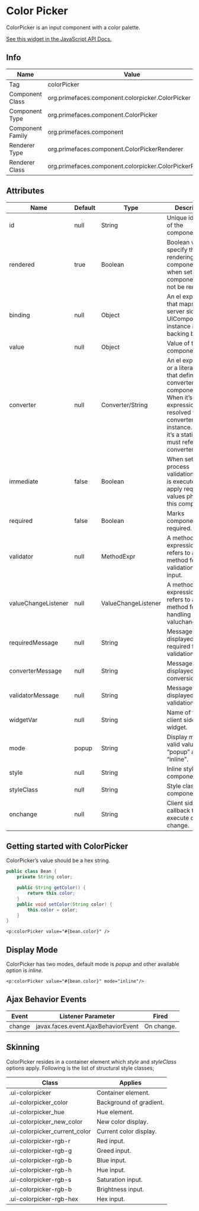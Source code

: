 # Color Picker

ColorPicker is an input component with a color palette.

[See this widget in the JavaScript API Docs.](../../jsdocs/classes/primefaces.widget.colorpicker.html)

## Info

| Name | Value |
| --- | --- |
| Tag | colorPicker
| Component Class | org.primefaces.component.colorpicker.ColorPicker
| Component Type | org.primefaces.component.ColorPicker
| Component Family | org.primefaces.component |
| Renderer Type | org.primefaces.component.ColorPickerRenderer
| Renderer Class | org.primefaces.component.colorpicker.ColorPickerRenderer

## Attributes

| Name | Default | Type | Description |
| --- | --- | --- | --- |
| id | null | String | Unique identifier of the component
| rendered | true | Boolean | Boolean value to specify the rendering of the component, when set to false component will not be rendered.
| binding | null | Object | An el expression that maps to a server side UIComponent instance in a backing bean
| value | null | Object | Value of the component.
| converter | null | Converter/String | An el expression or a literal text that defines a converter for the component. When it’s an EL expression, it’s resolved to a converter instance. In case it’s a static text, it must refer to a converter id
| immediate | false | Boolean | When set true, process validations logic is executed at apply request values phase for this component.
| required | false | Boolean | Marks component as required.
| validator | null | MethodExpr | A method expression that refers to a method for validation the input.
| valueChangeListener | null | ValueChangeListener | A method binding expression that refers to a method for handling a valuchangeevent.
| requiredMessage | null | String | Message to be displayed when required field validation fails.
| converterMessage | null | String | Message to be displayed when conversion fails.
| validatorMessage | null | String | Message to be displayed when validation fields.
| widgetVar | null | String | Name of the client side widget.
| mode | popup | String | Display mode, valid values are “popup” and “inline”.
| style | null | String | Inline style of the component.
| styleClass | null | String | Style class of the component.
| onchange | null | String | Client side callback to execute on value change.

## Getting started with ColorPicker
ColorPicker’s value should be a hex string.

```java
public class Bean {
    private String color;

    public String getColor() {
        return this.color;
    }
    public void setColor(String color) {
        this.color = color;
    }
}
```
```xhtml
<p:colorPicker value="#{bean.color}" />
```
## Display Mode
ColorPicker has two modes, default mode is _popup_ and other available option is _inline_.

```xhtml
<p:colorPicker value="#{bean.color}" mode="inline"/>
```

## Ajax Behavior Events

| Event | Listener Parameter | Fired |
| --- | --- | --- |
| change | javax.faces.event.AjaxBehaviorEvent | On change.


## Skinning
ColorPicker resides in a container element which _style_ and _styleClass_ options apply. Following is
the list of structural style classes;

| Class | Applies |
| --- | --- |
| .ui-colorpicker | Container element.
| .ui-colorpicker_color | Background of gradient.
| .ui-colorpicker_hue | Hue element.
| .ui-colorpicker_new_color | New color display.
| .ui-colorpicker_current_color | Current color display.
| .ui-colorpicker-rgb-r | Red input.
| .ui-colorpicker-rgb-g | Greed input.
| .ui-colorpicker-rgb-b | Blue input.
| .ui-colorpicker-rgb-h | Hue input.
| .ui-colorpicker-rgb-s | Saturation input.
| .ui-colorpicker-rgb-b | Brightness input.
| .ui-colorpicker-rgb-hex | Hex input.
